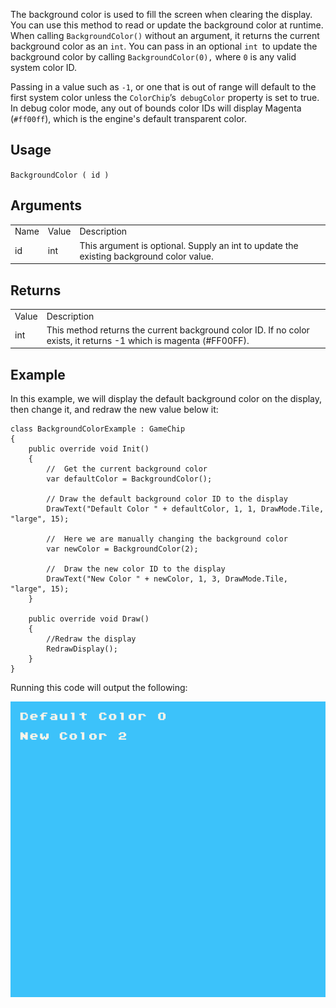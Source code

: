 The background color is used to fill the screen when clearing the display. You can use this method to read or update the background color at runtime. When calling `BackgroundColor()` without an argument, it returns the current background color as an `int`. You can pass in an optional `int `to update the background color by calling `BackgroundColor(0),` where `0` is any valid system color ID. 

Passing in a value such as `-1`, or one that is out of range will default to the first system color unless the `ColorChip`’s` debugColor` property is set to true. In debug color mode, any out of bounds color IDs will display Magenta (`#ff00ff`), which is the engine's default transparent color.

## Usage

`BackgroundColor ( id )`

## Arguments

<table>
  <tr>
    <td>Name</td>
    <td>Value</td>
    <td>Description</td>
  </tr>
  <tr>
    <td>id</td>
    <td>int</td>
    <td>This argument is optional. Supply an int to update the existing background color value.</td>
  </tr>
</table>


## Returns

<table>
  <tr>
    <td>Value</td>
    <td>Description</td>
  </tr>
  <tr>
    <td>int</td>
    <td>This method returns the current background color ID. If no color exists, it returns -1 which is magenta (#FF00FF).</td>
  </tr>
</table>


## Example

In this example, we will display the default background color on the display, then change it, and redraw the new value below it:

    class BackgroundColorExample : GameChip
    {
        public override void Init()
        {
            //  Get the current background color
            var defaultColor = BackgroundColor();
            
            // Draw the default background color ID to the display
            DrawText("Default Color " + defaultColor, 1, 1, DrawMode.Tile, "large", 15);

            //  Here we are manually changing the background color
            var newColor = BackgroundColor(2);

            //  Draw the new color ID to the display
            DrawText("New Color " + newColor, 1, 3, DrawMode.Tile, "large", 15);
        }

        public override void Draw()
        {
            //Redraw the display
            RedrawDisplay();
        }
    }

Running this code will output the following:

<p style="text-align:center"><img src="images/BackgroundColorOutput_image_0.png" /></p>


